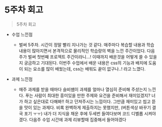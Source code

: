 <!-- 회고 -->

# 5주차 회고

> 5주차 회고

- 수업 느낀점

  - 벌써 5주차. 시간이 정말 빨리 지나가는 것 같다. 매주마다 복습할 내용과 학습 내용이 많아지면서 본격적으로
    물리적인 학습량의 벽을 느낀 주간이었다. 다음주가 벌써 첫번째 프로젝트 주간이라니...! 이때까지 배운것을 어떻게 쓸 수 있을지
    궁금하고 기대된다. 이번주 수업에서 배운 내용은 css의 기능과 배치에 도움이 되는 요소를 많이 배웠는데, css는 배워도 끝이 없구나..! 라고 느꼈다.

- 과제 느낀점
  - 매주 과제를 받을 때마다 슬비쌤이 과제를 얼마나 열심히 준비해 주셨는지 느낀다. 푸는 사람이 최대한 흥미있을 만한 주제와 요건을 준비해서
    재미있겠지? 너가 하고 싶은대로 다해봐!! 하고 던져주시는 느낌이다. 그만큼 재미있고 씹고 뜯을 맛이 있는 과제다. 비록 완벽하게 제출하지는
    못했지만, (버튼색상 바꾸기 결국 포기 ㅜㅜ) 내가 더 지식을 채운 후에 두세번 들여다보며 코드 디벨롭 시켜야겠다. 다음주 수업 시간에 과제 리뷰할때 집중해서 들어야겠다
